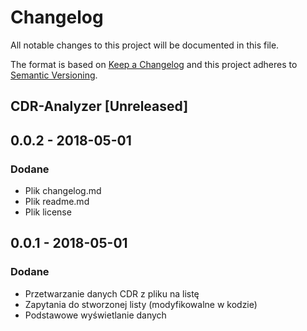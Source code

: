 ﻿# Changelog
All notable changes to this project will be documented in this file.

The format is based on [Keep a Changelog](http://keepachangelog.com/en/1.0.0/)
and this project adheres to [Semantic Versioning](http://semver.org/spec/v2.0.0.html).

## CDR-Analyzer [Unreleased]


## 0.0.2 - 2018-05-01
### Dodane
- Plik changelog.md
- Plik readme.md
- Plik license


## 0.0.1 - 2018-05-01
### Dodane
- Przetwarzanie danych CDR z pliku na listę
- Zapytania do stworzonej listy (modyfikowalne w kodzie)
- Podstawowe wyświetlanie danych

